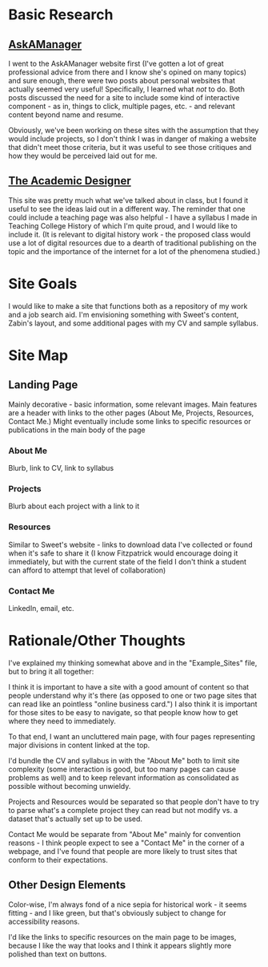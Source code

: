 # Basic Research

## <a href=https://www.askamanager.org> AskAManager</a>

I went to the AskAManager website first (I've gotten a lot of great professional advice from there and I know she's opined on many topics) and sure enough, there were two posts about personal websites that actually seemed very useful! Specifically, I learned what *not* to do. Both posts discussed the need for a site to include some kind of interactive component - as in, things to click, multiple pages, etc. - and relevant content beyond name and resume.

Obviously, we've been working on these sites with the assumption that they would include projects, so I don't think I was in danger of making a website that didn't meet those criteria, but it was useful to see those critiques and how they would be perceived laid out for me.

## <a href=https://theacademicdesigner.com/2023/how-to-make-an-academic-website> The Academic Designer</a>

This site was pretty much what we've talked about in class, but I found it useful to see the ideas laid out in a different way. The reminder that one could include a teaching page was also helpful - I have a syllabus I made in Teaching College History of which I'm quite proud, and I would like to include it. (It is relevant to digital history work - the proposed class would use a lot of digital resources due to a dearth of traditional publishing on the topic and the importance of the internet for a lot of the phenomena studied.)

# Site Goals

I would like to make a site that functions both as a repository of my work and a job search aid. I'm envisioning something with Sweet's content, Zabin's layout, and some additional pages with my CV and sample syllabus.

# Site Map

## Landing Page

Mainly decorative - basic information, some relevant images. Main features are a header with links to the other pages (About Me, Projects, Resources, Contact Me.) Might eventually include some links to specific resources or publications in the main body of the page

### About Me

Blurb, link to CV, link to syllabus

### Projects

Blurb about each project with a link to it

### Resources

Similar to Sweet's website - links to download data I've collected or found when it's safe to share it (I know Fitzpatrick would encourage doing it immediately, but with the current state of the field I don't think a student can afford to attempt that level of collaboration)

### Contact Me

LinkedIn, email, etc.

# Rationale/Other Thoughts

I've explained my thinking somewhat above and in the "Example_Sites" file, but to bring it all together:

I think it is important to have a site with a good amount of content so that people understand why it's there (as opposed to one or two page sites that can read like an pointless "online business card.") I also think it is important for those sites to be easy to navigate, so that people know how to get where they need to immediately.

To that end, I want an uncluttered main page, with four pages representing major divisions in content linked at the top.

I'd bundle the CV and syllabus in with the "About Me" both to limit site complexity (some interaction is good, but too many pages can cause problems as well) and to keep relevant information as consolidated as possible without becoming unwieldy.

Projects and Resources would be separated so that people don't have to try to parse what's a complete project they can read but not modify vs. a dataset that's actually set up to be used.

Contact Me would be separate from "About Me" mainly for convention reasons - I think people expect to see a "Contact Me" in the corner of a webpage, and I've found that people are more likely to trust sites that conform to their expectations.

## Other Design Elements

Color-wise, I'm always fond of a nice sepia for historical work - it seems fitting - and I like green, but that's obviously subject to change for accessibility reasons.

I'd like the links to specific resources on the main page to be images, because I like the way that looks and I think it appears slightly more polished than text on buttons.
